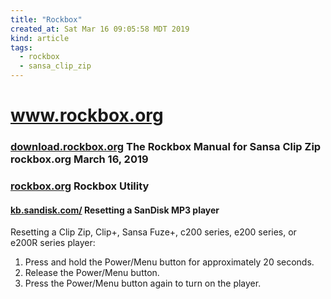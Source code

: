 ```yaml
---
title: "Rockbox"
created_at: Sat Mar 16 09:05:58 MDT 2019
kind: article
tags:
  - rockbox
  - sansa_clip_zip
---
```


<h1>
  <a href="https://www.rockbox.org/" target="_blank">www.rockbox.org</a>
</h1>

<h3>
  <a href="https://download.rockbox.org/daily/manual/rockbox-sansaclipzip/rockbox-build.html" target="_blank">download.rockbox.org</a>
  The Rockbox Manual for Sansa Clip Zip rockbox.org March 16, 2019
</h3>

<h3>
  <a href="https://www.rockbox.org/wiki/RockboxUtility" target="_blank">rockbox.org</a>
  Rockbox Utility
</h3>

<h4>
  <a href="https://kb.sandisk.com/app/answers/detail/a_id/188/~/resetting-a-sandisk-mp3-player" target="_blank">kb.sandisk.com/</a>
  Resetting a SanDisk MP3 player
</h4>

Resetting a Clip Zip, Clip+, Sansa Fuze+, c200 series, e200 series, or e200R series player:

<ol>
  <li>Press and hold the Power/Menu button for approximately 20 seconds.</li>
  <li>Release the Power/Menu button.</li>
  <li>Press the Power/Menu button again to turn on the player.</li>
</ol>

<!--
html boilerplate fragments
<a href="" target="_blank"></a>
<a name=""></a>
<img src="" width="400px">
<ul>
  <li></li>
  <li><a href="" target="_blank"></a></li>
</ul>
<pre>
</pre>
<p style="margin-bottom: 2em;"></p>
<hr style="border: 0; height: 3px; background: #333; background-image: linear-gradient(to right, #ccc, #333, #ccc);">
<pre><code>
</code></pre>
<math xmlns='http://www.w3.org/1998/Math/MathML' display='block'>
</math>
:-->
